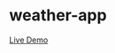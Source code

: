 # weather-app

[Live Demo]([https://www.google.com](https://placide11.github.io/weather-app/)https://placide11.github.io/weather-app/)
